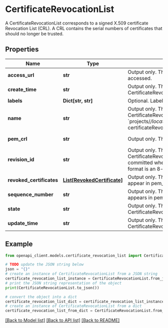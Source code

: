 # CertificateRevocationList

A CertificateRevocationList corresponds to a signed X.509 certificate Revocation List (CRL). A CRL contains the serial numbers of certificates that should no longer be trusted.

## Properties

Name | Type | Description | Notes
------------ | ------------- | ------------- | -------------
**access_url** | **str** | Output only. The location where &#39;pem_crl&#39; can be accessed. | [optional] [readonly] 
**create_time** | **str** | Output only. The time at which this CertificateRevocationList was created. | [optional] [readonly] 
**labels** | **Dict[str, str]** | Optional. Labels with user-defined metadata. | [optional] 
**name** | **str** | Output only. The resource name for this CertificateRevocationList in the format &#x60;projects/*/locations/*/caPools/*certificateAuthorities/*/ certificateRevocationLists/*&#x60;. | [optional] [readonly] 
**pem_crl** | **str** | Output only. The PEM-encoded X.509 CRL. | [optional] [readonly] 
**revision_id** | **str** | Output only. The revision ID of this CertificateRevocationList. A new revision is committed whenever a new CRL is published. The format is an 8-character hexadecimal string. | [optional] [readonly] 
**revoked_certificates** | [**List[RevokedCertificate]**](RevokedCertificate.md) | Output only. The revoked serial numbers that appear in pem_crl. | [optional] [readonly] 
**sequence_number** | **str** | Output only. The CRL sequence number that appears in pem_crl. | [optional] [readonly] 
**state** | **str** | Output only. The State for this CertificateRevocationList. | [optional] [readonly] 
**update_time** | **str** | Output only. The time at which this CertificateRevocationList was updated. | [optional] [readonly] 

## Example

```python
from openapi_client.models.certificate_revocation_list import CertificateRevocationList

# TODO update the JSON string below
json = "{}"
# create an instance of CertificateRevocationList from a JSON string
certificate_revocation_list_instance = CertificateRevocationList.from_json(json)
# print the JSON string representation of the object
print(CertificateRevocationList.to_json())

# convert the object into a dict
certificate_revocation_list_dict = certificate_revocation_list_instance.to_dict()
# create an instance of CertificateRevocationList from a dict
certificate_revocation_list_from_dict = CertificateRevocationList.from_dict(certificate_revocation_list_dict)
```
[[Back to Model list]](../README.md#documentation-for-models) [[Back to API list]](../README.md#documentation-for-api-endpoints) [[Back to README]](../README.md)


